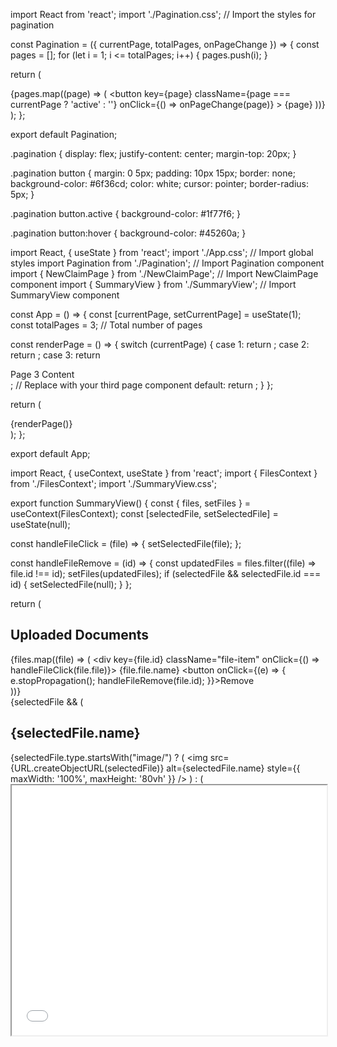 import React from 'react';
import './Pagination.css'; // Import the styles for pagination

const Pagination = ({ currentPage, totalPages, onPageChange }) => {
  const pages = [];
  for (let i = 1; i <= totalPages; i++) {
    pages.push(i);
  }

  return (
    <div className="pagination">
      {pages.map((page) => (
        <button
          key={page}
          className={page === currentPage ? 'active' : ''}
          onClick={() => onPageChange(page)}
        >
          {page}
        </button>
      ))}
    </div>
  );
};

export default Pagination;


.pagination {
  display: flex;
  justify-content: center;
  margin-top: 20px;
}

.pagination button {
  margin: 0 5px;
  padding: 10px 15px;
  border: none;
  background-color: #6f36cd;
  color: white;
  cursor: pointer;
  border-radius: 5px;
}

.pagination button.active {
  background-color: #1f77f6;
}

.pagination button:hover {
  background-color: #45260a;
}





import React, { useState } from 'react';
import './App.css'; // Import global styles
import Pagination from './Pagination'; // Import Pagination component
import { NewClaimPage } from './NewClaimPage'; // Import NewClaimPage component
import { SummaryView } from './SummaryView'; // Import SummaryView component

const App = () => {
  const [currentPage, setCurrentPage] = useState(1);
  const totalPages = 3; // Total number of pages

  const renderPage = () => {
    switch (currentPage) {
      case 1:
        return <NewClaimPage />;
      case 2:
        return <SummaryView />;
      case 3:
        return <div>Page 3 Content</div>; // Replace with your third page component
      default:
        return <NewClaimPage />;
    }
  };

  return (
    <div className="app">
      {renderPage()}
      <Pagination
        currentPage={currentPage}
        totalPages={totalPages}
        onPageChange={setCurrentPage}
      />
    </div>
  );
};

export default App;





import React, { useContext, useState } from 'react';
import { FilesContext } from './FilesContext';
import './SummaryView.css';

export function SummaryView() {
  const { files, setFiles } = useContext(FilesContext);
  const [selectedFile, setSelectedFile] = useState(null);

  const handleFileClick = (file) => {
    setSelectedFile(file);
  };

  const handleFileRemove = (id) => {
    const updatedFiles = files.filter((file) => file.id !== id);
    setFiles(updatedFiles);
    if (selectedFile && selectedFile.id === id) {
      setSelectedFile(null);
    }
  };

  return (
    <div className="summary-container">
      <div className="file-list">
        <h2>Uploaded Documents</h2>
        {files.map((file) => (
          <div key={file.id} className="file-item" onClick={() => handleFileClick(file.file)}>
            <span>{file.file.name}</span>
            <button onClick={(e) => { e.stopPropagation(); handleFileRemove(file.id); }}>Remove</button>
          </div>
        ))}
      </div>
      <div className="file-preview">
        {selectedFile && (
          <div className="preview-content">
            <h2>{selectedFile.name}</h2>
            {selectedFile.type.startsWith("image/") ? (
              <img
                src={URL.createObjectURL(selectedFile)}
                alt={selectedFile.name}
                style={{ maxWidth: '100%', maxHeight: '80vh' }}
              />
            ) : (
              <iframe
                src={URL.createObjectURL(selectedFile)}
                width="100%"
                height="400px"
                title="file-preview"
              />
            )}
          </div>
        )}
      </div>
    </div>
  );
}







/* SummaryView.css */
.summary-container {
  display: flex;
  justify-content: space-between;
  padding: 20px;
  height: 100vh;
  background: linear-gradient(90deg, #6f36cd 0%, #1f77f6 100%);
  margin-top: 40px;
  border-radius: 10px;
}

.file-list {
  width: 30%;
  border-right: 10px solid #ccc;
  background-color: rgba(0, 0, 0, 0.5);
  margin-top: 38px;
  padding: 20px;
  border-radius: 10px;
  border-top-right-radius: 0px;
  border-bottom-right-radius: 0px;
  color: white;
}

.file-preview {
  width: 65%;
  padding: 20px;
  margin-top: 38px;
}

.file-item {
  cursor: pointer;
  padding: 10px;
  border-bottom: 1px solid #ccc;
  display: flex;
  justify-content: space-between;
  align-items: center;
}

.file-item:hover {
  background-color: #f0f0f0;
  color: #000;
}

.file-item span {
  flex-grow: 1;
}

.file-item button {
  margin-left: 10px;
  background-color: red;
  color: white;
  border: none;
  border-radius: 5px;
  padding: 5px 10px;
  cursor: pointer;
}

.file-item button:hover {
  background-color: darkred;
}

.preview-content {
  text-align: center;
  background-color: rgba(0, 0, 0, 0.5);
  border-radius: 10px;
  color: white;
  padding: 20px;
}































//
import React, { useState } from "react";
import "./App.css"
import { BrowserRouter, Routes, Route } from "react-router-dom";

import { Header } from "./components/Landing/Header";
import { Hero } from "./components/Landing/Hero"; 
import { NewClaimPage } from "./NewClaimPage";
import { SummaryView } from "./SummaryView";
import { FilesProvider } from "./FilesContext";
import { Footer } from "./components/Landing/Footer";


function App() {
  const [selectedDocument, setSelectedDocument] = useState(null);

  const handleDocumentSelect = (document) => {
    setSelectedDocument(document);
  };

  return (
    <BrowserRouter>
      <Header />
      <FilesProvider>
        
      <Routes>
        <Route path="/" element={
          <Hero onDocumentSelect={handleDocumentSelect} />
        } />
        
        <Route path="/NewClaimPage" element={
          <NewClaimPage />  
        } />
        <Route path="summary" element={<SummaryView/>} />
      </Routes>
      </FilesProvider>
      
      <Footer />
    </BrowserRouter>
  );
}

export default App;
